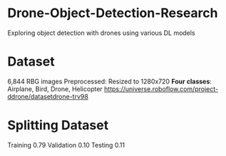 # **Drone-Object-Detection-Research**
  Exploring object detection with drones using various DL models

# **Dataset**
  6,844 RBG images
  Preprocessed: Resized to 1280x720
  **Four classes**: Airplane, Bird, Drone, Helicopter
  https://universe.roboflow.com/project-ddrone/datasetdrone-trv98

# **Splitting Dataset**
  Training 0.79
  Validation 0.10
  Testing 0.11
